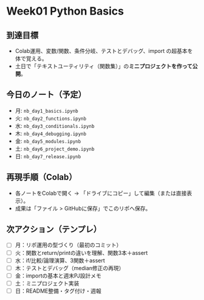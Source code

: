 # Week01 Python Basics

## 到達目標
- Colab運用、変数/関数、条件分岐、テストとデバッグ、import の超基本を体で覚える。
- 土日で「テキストユーティリティ（関数集）」の**ミニプロジェクトを作って公開**。

## 今日のノート（予定）
- 月: `nb_day1_basics.ipynb`
- 火: `nb_day2_functions.ipynb`
- 水: `nb_day3_conditionals.ipynb`
- 木: `nb_day4_debugging.ipynb`
- 金: `nb_day5_modules.ipynb`
- 土: `nb_day6_project_demo.ipynb`
- 日: `nb_day7_release.ipynb`

## 再現手順（Colab）
- 各ノートをColabで開く → 「ドライブにコピー」して編集（または直接表示）。
- 成果は「ファイル > GitHubに保存」でこのリポへ保存。

## 次アクション（テンプレ）
- [ ] 月：リポ運用の型づくり（最初のコミット）
- [ ] 火：関数とreturn/printの違いを理解、関数3本＋assert
- [ ] 水：if/比較/論理演算、3関数＋assert
- [ ] 木：テストとデバッグ（median修正の再現）
- [ ] 金：importの基本と週末PJ設計メモ
- [ ] 土：ミニプロジェクト実装
- [ ] 日：README整備・タグ付け・週報
